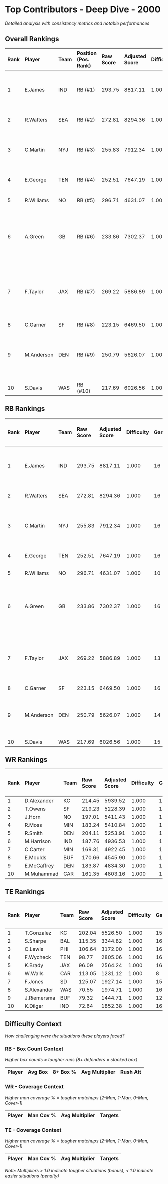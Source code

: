 # Top Contributors - Deep Dive - 2000

*Detailed analysis with consistency metrics and notable performances*

## Overall Rankings

| Rank | Player     | Team | Position (Pos. Rank) | Raw Score | Adjusted Score | Difficulty | Games | Avg/Game | Typical | Consistency | Floor | Ceiling | Peak    | Trend      | Notable Games                                 |
| :----| :----------| :----| :--------------------| :---------| :--------------| :----------| :-----| :--------| :-------| :-----------| :-----| :-------| :-------| :----------| :---------------------------------------------|
| 1    | E.James    | IND  | RB (#1)              | 293.75    | 8817.11        | 1.000      | 16    | 551.07   | 545.85  | 7/4/5       | 493.6 | 607.1   | 903.65  | Stable     | Wk 15 (vs BUF), Wk 7 (vs SEA)                 |
| 2    | R.Watters  | SEA  | RB (#2)              | 272.81    | 8294.36        | 1.000      | 16    | 518.40   | 505.03  | 8/1/7       | 335.9 | 655.0   | 1213.69 | Increasing | Wk 13 (vs DEN)                                |
| 3    | C.Martin   | NYJ  | RB (#3)              | 255.83    | 7912.34        | 1.000      | 16    | 494.52   | 504.76  | 8/1/7       | 306.0 | 689.0   | 805.57  | Decreasing | Wk 3 (vs BUF), Wk 10 (vs DEN)                 |
| 4    | E.George   | TEN  | RB (#4)              | 252.51    | 7647.19        | 1.000      | 16    | 477.95   | 475.00  | 8/2/6       | 407.9 | 584.0   | 803.46  | Stable     | Wk 1 (vs BUF)                                 |
| 5    | R.Williams | NO   | RB (#5)              | 296.71    | 4631.07        | 1.000      | 10    | 463.11   | 421.12  | 1/2/7       | 383.4 | 524.4   | 913.16  | Increasing | Wk 8 (vs ATL)                                 |
| 6    | A.Green    | GB   | RB (#6)              | 233.86    | 7302.37        | 1.000      | 16    | 456.40   | 418.74  | 8/2/6       | 369.8 | 594.7   | 776.56  | Increasing | Wk 17 (vs TB), Wk 16 (vs MIN), Wk 15 (vs DET) |
| 7    | F.Taylor   | JAX  | RB (#7)              | 269.22    | 5886.89        | 1.000      | 13    | 452.84   | 428.31  | 5/0/8       | 289.1 | 603.6   | 969.35  | Increasing | Wk 12 (vs PIT), Wk 6 (vs BAL), Wk 11 (vs SEA) |
| 8    | C.Garner   | SF   | RB (#8)              | 223.15    | 6469.50        | 1.000      | 16    | 404.34   | 400.92  | 8/3/5       | 324.0 | 529.0   | 598.00  | Stable     |                                               |
| 9    | M.Anderson | DEN  | RB (#9)              | 250.79    | 5626.07        | 1.000      | 14    | 401.86   | 345.28  | 3/2/9       | 291.6 | 480.7   | 1369.92 | Increasing | Wk 14 (vs NO), Wk 13 (vs SEA), Wk 3 (vs LV)   |
| 10   | S.Davis    | WAS  | RB (#10)             | 217.69    | 6026.56        | 1.000      | 15    | 401.77   | 437.57  | 7/4/4       | 291.7 | 497.6   | 641.63  | Decreasing |                                               |

## RB Rankings

| Rank | Player     | Team | Raw Score | Adjusted Score | Difficulty | Games | Avg/Game | Typical | Consistency | Floor | Ceiling | Peak    | Trend      | Notable Games (>150% Typical)                 |
| :----| :----------| :----| :---------| :--------------| :----------| :-----| :--------| :-------| :-----------| :-----| :-------| :-------| :----------| :---------------------------------------------|
| 1    | E.James    | IND  | 293.75    | 8817.11        | 1.000      | 16    | 551.07   | 545.85  | 7/4/5       | 493.6 | 607.1   | 903.65  | Stable     | Wk 15 (vs BUF), Wk 7 (vs SEA)                 |
| 2    | R.Watters  | SEA  | 272.81    | 8294.36        | 1.000      | 16    | 518.40   | 505.03  | 8/1/7       | 335.9 | 655.0   | 1213.69 | Increasing | Wk 13 (vs DEN)                                |
| 3    | C.Martin   | NYJ  | 255.83    | 7912.34        | 1.000      | 16    | 494.52   | 504.76  | 8/1/7       | 306.0 | 689.0   | 805.57  | Decreasing | Wk 3 (vs BUF), Wk 10 (vs DEN)                 |
| 4    | E.George   | TEN  | 252.51    | 7647.19        | 1.000      | 16    | 477.95   | 475.00  | 8/2/6       | 407.9 | 584.0   | 803.46  | Stable     | Wk 1 (vs BUF)                                 |
| 5    | R.Williams | NO   | 296.71    | 4631.07        | 1.000      | 10    | 463.11   | 421.12  | 1/2/7       | 383.4 | 524.4   | 913.16  | Increasing | Wk 8 (vs ATL)                                 |
| 6    | A.Green    | GB   | 233.86    | 7302.37        | 1.000      | 16    | 456.40   | 418.74  | 8/2/6       | 369.8 | 594.7   | 776.56  | Increasing | Wk 17 (vs TB), Wk 16 (vs MIN), Wk 15 (vs DET) |
| 7    | F.Taylor   | JAX  | 269.22    | 5886.89        | 1.000      | 13    | 452.84   | 428.31  | 5/0/8       | 289.1 | 603.6   | 969.35  | Increasing | Wk 12 (vs PIT), Wk 6 (vs BAL), Wk 11 (vs SEA) |
| 8    | C.Garner   | SF   | 223.15    | 6469.50        | 1.000      | 16    | 404.34   | 400.92  | 8/3/5       | 324.0 | 529.0   | 598.00  | Stable     |                                               |
| 9    | M.Anderson | DEN  | 250.79    | 5626.07        | 1.000      | 14    | 401.86   | 345.28  | 3/2/9       | 291.6 | 480.7   | 1369.92 | Increasing | Wk 14 (vs NO), Wk 13 (vs SEA), Wk 3 (vs LV)   |
| 10   | S.Davis    | WAS  | 217.69    | 6026.56        | 1.000      | 15    | 401.77   | 437.57  | 7/4/4       | 291.7 | 497.6   | 641.63  | Decreasing |                                               |

## WR Rankings

| Rank | Player      | Team | Raw Score | Adjusted Score | Difficulty | Games | Avg/Game | Typical | Consistency | Floor | Ceiling | Peak   | Trend      | Notable Games (>150% Typical) |
| :----| :-----------| :----| :---------| :--------------| :----------| :-----| :--------| :-------| :-----------| :-----| :-------| :------| :----------| :-----------------------------|
| 1    | D.Alexander | KC   | 214.45    | 5939.52        | 1.000      | 15    | 395.97   | 362.28  | 7/1/7       | 296.3 | 482.4   | 936.94 | Decreasing |                               |
| 2    | T.Owens     | SF   | 219.23    | 5228.39        | 1.000      | 14    | 373.46   | 325.69  | 7/0/7       | 249.4 | 518.9   | 788.77 | Decreasing |                               |
| 3    | J.Horn      | NO   | 197.01    | 5411.43        | 1.000      | 16    | 338.21   | 326.01  | 6/2/8       | 217.4 | 385.5   | 672.58 | Increasing |                               |
| 4    | R.Moss      | MIN  | 183.24    | 5410.84        | 1.000      | 16    | 338.18   | 335.83  | 8/3/5       | 242.4 | 385.4   | 629.49 | Stable     |                               |
| 5    | R.Smith     | DEN  | 204.11    | 5253.91        | 1.000      | 16    | 328.37   | 313.89  | 4/4/8       | 276.8 | 369.6   | 652.63 | Stable     |                               |
| 6    | M.Harrison  | IND  | 187.76    | 4936.53        | 1.000      | 16    | 308.53   | 275.70  | 7/1/8       | 211.8 | 452.2   | 537.70 | Decreasing |                               |
| 7    | C.Carter    | MIN  | 169.31    | 4922.45        | 1.000      | 16    | 307.65   | 309.32  | 8/3/5       | 170.5 | 392.0   | 648.54 | Stable     |                               |
| 8    | E.Moulds    | BUF  | 170.66    | 4545.90        | 1.000      | 15    | 303.06   | 258.56  | 6/1/8       | 136.1 | 469.4   | 619.79 | Decreasing |                               |
| 9    | E.McCaffrey | DEN  | 183.87    | 4834.30        | 1.000      | 16    | 302.14   | 303.29  | 6/2/8       | 244.2 | 378.8   | 632.13 | Stable     |                               |
| 10   | M.Muhammad  | CAR  | 161.35    | 4803.16        | 1.000      | 16    | 300.20   | 288.60  | 8/1/7       | 213.3 | 400.3   | 547.80 | Increasing |                               |

## TE Rankings

| Rank | Player      | Team | Raw Score | Adjusted Score | Difficulty | Games | Avg/Game | Typical | Consistency | Floor | Ceiling | Peak   | Trend      | Notable Games (>150% Typical) |
| :----| :-----------| :----| :---------| :--------------| :----------| :-----| :--------| :-------| :-----------| :-----| :-------| :------| :----------| :-----------------------------|
| 1    | T.Gonzalez  | KC   | 202.04    | 5526.50        | 1.000      | 15    | 368.43   | 401.97  | 7/2/6       | 223.5 | 480.1   | 912.29 | Stable     |                               |
| 2    | S.Sharpe    | BAL  | 115.35    | 3344.82        | 1.000      | 16    | 209.05   | 213.79  | 8/2/6       | 126.7 | 313.5   | 372.97 | Stable     |                               |
| 3    | C.Lewis     | PHI  | 106.64    | 3172.00        | 1.000      | 16    | 198.25   | 218.60  | 8/2/6       | 123.3 | 256.5   | 386.81 | Stable     |                               |
| 4    | F.Wycheck   | TEN  | 98.77     | 2805.06        | 1.000      | 16    | 175.32   | 185.16  | 6/3/7       | 113.0 | 231.0   | 295.82 | Decreasing |                               |
| 5    | K.Brady     | JAX  | 96.09     | 2564.24        | 1.000      | 16    | 160.26   | 126.44  | 5/2/9       | 109.7 | 151.3   | 589.53 | Increasing |                               |
| 6    | W.Walls     | CAR  | 113.05    | 1231.12        | 1.000      | 8     | 153.89   | 159.84  | 3/0/5       | 97.5  | 165.7   | 375.83 | Increasing |                               |
| 7    | F.Jones     | SD   | 125.07    | 1927.14        | 1.000      | 15    | 128.48   | 109.92  | 7/1/7       | 79.1  | 193.1   | 333.00 | Decreasing |                               |
| 8    | S.Alexander | WAS  | 70.55     | 1974.71        | 1.000      | 16    | 123.42   | 104.05  | 8/0/8       | 75.4  | 168.4   | 283.53 | Increasing |                               |
| 9    | J.Riemersma | BUF  | 79.32     | 1444.71        | 1.000      | 12    | 120.39   | 80.73   | 6/0/6       | 52.2  | 206.5   | 313.86 | Increasing |                               |
| 10   | K.Dilger    | IND  | 72.64     | 1852.38        | 1.000      | 16    | 115.77   | 68.49   | 5/3/8       | 45.9  | 141.3   | 440.52 | Decreasing |                               |

## Difficulty Context

*How challenging were the situations these players faced?*

### RB - Box Count Context

*Higher box counts = tougher runs (8+ defenders = stacked box)*

| Player | Avg Box | 8+ Box % | Avg Multiplier | Rush Att |
| :------| :-------| :--------| :--------------| :--------|

### WR - Coverage Context

*Higher man coverage % = tougher matchups (2-Man, 1-Man, 0-Man, Cover-1)*

| Player | Man Cov % | Avg Multiplier | Targets |
| :------| :---------| :--------------| :-------|

### TE - Coverage Context

*Higher man coverage % = tougher matchups (2-Man, 1-Man, 0-Man, Cover-1)*

| Player | Man Cov % | Avg Multiplier | Targets |
| :------| :---------| :--------------| :-------|

*Note: Multipliers > 1.0 indicate tougher situations (bonus), < 1.0 indicate easier situations (penalty)*

